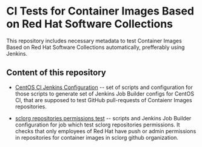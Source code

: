 CI Tests for Container Images Based on Red Hat Software Collections
===================================================================

This repository includes necessary metadata to test Container Images
Based on Red Hat Software Collections automatically, prefferably using
Jenkins.


Content of this repository
--------------------------

* [CentOS CI Jenkins Configuration](centos-ci-jenkins) -- set of scripts
and configuration for those scripts to generate set of Jenkins Job Builder
configs for CentOS CI, that are supposed to test GitHub pull-requests
of Contaienr Images repositories.

* [sclorg repositories permissions test](sclorg-permissions-test) -- scripts
and Jenkins Job Builder configuration for job which test sclorg
repositories permissions. It checks that only employees of Red Hat have
push or admin permissions in repositories for container images in
sclorg github organization.
